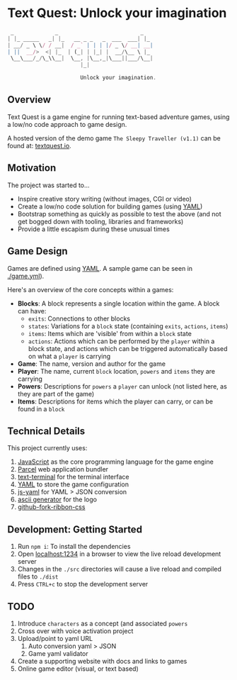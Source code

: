 # Text Quest: Unlock your imagination

```javascript
 _             _                          _
| |_ _____   _| |_   __ _ _   _  ___  ___| |_
| __/ _ \ \/ / __|  / _` | | | |/ _ \/ __| __|
| ||  __/>  <| |_  | (_| | |_| |  __/\__ \ |_
 \__\___/_/\_\\__|  \__, |\__,_|\___||___/\__|
                       |_|

                       Unlock your imagination.
```

## Overview

Text Quest is a game engine for running text-based adventure games, using a low/no code approach to game design.

A hosted version of the demo game `The Sleepy Traveller (v1.1)` can be found at: [textquest.io](https://textquest.io/).

## Motivation

The project was started to...

- Inspire creative story writing (without images, CGI or video)
- Create a low/no code solution for building games (using [YAML](https://en.wikipedia.org/wiki/YAML))
- Bootstrap something as quickly as possible to test the above (and not get bogged down with tooling, libraries and frameworks)
- Provide a little escapism during these unusual times

## Game Design

Games are defined using [YAML](https://en.wikipedia.org/wiki/YAML). A sample game can be seen in [./game.yml](./game.yml)).

Here's an overview of the core concepts within a games:

- **Blocks**: A block represents a single location within the game. A block can have:
  - `exits`: Connections to other blocks
  - `states`: Variations for a `block` state (containing `exits`, `actions`, `items`)
  - `items`: Items which are 'visible' from within a `block` state
  - `actions`: Actions which can be performed by the `player` within a block state, and actions which can be triggered automatically based on what a `player` is carrying
- **Game**: The name, version and author for the game
- **Player**: The name, current `block` location, `powers` and `items` they are carrying
- **Powers**: Descriptions for `powers` a `player` can unlock (not listed here, as they are part of the game)
- **Items**: Descriptions for items which the player can carry, or can be found in a `block`

## Technical Details

This project currently uses:

1. [JavaScript](https://en.wikipedia.org/wiki/JavaScript) as the core programming language for the game engine
1. [Parcel](https://parceljs.org/getting_started.html) web application bundler
1. [text-terminal](https://github.com/desholmes/text-terminal) for the terminal interface
1. [YAML](https://en.wikipedia.org/wiki/YAML) to store the game configuration
1. [js-yaml](https://nodeca.github.io/js-yaml/) for YAML > JSON conversion
1. [ascii generator](http://www.network-science.de/ascii/) for the logo
1. [github-fork-ribbon-css](https://simonwhitaker.github.io/github-fork-ribbon-css/)

## Development: Getting Started

1. Run `npm i`: To install the dependencies
1. Open [localhost:1234](http://localhost:3000) in a browser to view the live reload development server
1. Changes in the `./src` directories will cause a live reload and compiled files to `./dist`
1. Press `CTRL+c` to stop the development server

## TODO

1. Introduce `characters` as a concept (and associated `powers`
1. Cross over with voice activation project
1. Upload/point to yaml URL
   1. Auto conversion yaml > JSON
   1. Game yaml validator
1. Create a supporting website with docs and links to games
1. Online game editor (visual, or text based)
